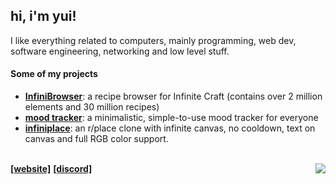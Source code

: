 ## hi, i'm yui!

I like everything related to computers, mainly programming, web dev, software engineering, networking and low level stuff.

#### Some of my projects

- **[InfiniBrowser](https://infinibrowser.wiki)**: a recipe browser for Infinite Craft (contains over 2 million elements and 30 million recipes)
- **[mood tracker](https://mood.zptr.cc)**: a minimalistic, simple-to-use mood tracker for everyone
- **[infiniplace](https://place.zptr.cc)**: an r/place clone with infinite canvas, no cooldown, text on canvas and full RGB color support.

<br>
<div>
  <a href="https://zptr.cc"><b>[website]</b></a>
  <a href="https://discord.gg/8s5rg4hMt9"><b>[discord]</b></a>
  <img float="right" align="right" src="https://komarev.com/ghpvc/?username=zptr1&color=a054ff">
</div>
